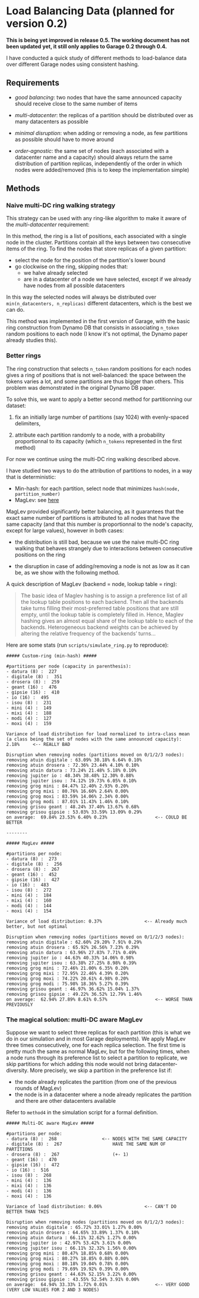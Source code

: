 # Load Balancing Data (planned for version 0.2)

**This is being yet improved in release 0.5. The working document has not been updated yet, it still only applies to Garage 0.2 through 0.4.**

I have conducted a quick study of different methods to load-balance data over different Garage nodes using consistent hashing.

## Requirements

- *good balancing*: two nodes that have the same announced capacity should receive close to the same number of items

- *multi-datacenter*: the replicas of a partition should be distributed over as many datacenters as possible

- *minimal disruption*: when adding or removing a node, as few partitions as possible should have to move around

- *order-agnostic*: the same set of nodes (each associated with a datacenter name
  and a capacity) should always return the same distribution of partition
  replicas, independently of the order in which nodes were added/removed (this
  is to keep the implementation simple)

## Methods

### Naive multi-DC ring walking strategy

This strategy can be used with any ring-like algorithm to make it aware of the *multi-datacenter* requirement:

In this method, the ring is a list of positions, each associated with a single node in the cluster.
Partitions contain all the keys between two consecutive items of the ring.
To find the nodes that store replicas of a given partition:

- select the node for the position of the partition's lower bound
- go clockwise on the ring, skipping nodes that:
  - we halve already selected
  - are in a datacenter of a node we have selected, except if we already have nodes from all possible datacenters

In this way the selected nodes will always be distributed over
`min(n_datacenters, n_replicas)` different datacenters, which is the best we
can do.

This method was implemented in the first version of Garage, with the basic
ring construction from Dynamo DB that consists in associating `n_token` random positions to
each node (I know it's not optimal, the Dynamo paper already studies this).

### Better rings

The ring construction that selects `n_token` random positions for each nodes gives a ring of positions that
is not well-balanced: the space between the tokens varies a lot, and some partitions are thus bigger than others.
This problem was demonstrated in the original Dynamo DB paper.

To solve this, we want to apply a better second method for partitionning our dataset:

1. fix an initially large number of partitions (say 1024) with evenly-spaced delimiters, 

2. attribute each partition randomly to a node, with a probability
   proportionnal to its capacity (which `n_tokens` represented in the first
   method)

For now we continue using the multi-DC ring walking described above.

I have studied two ways to do the attribution of partitions to nodes, in a way that is deterministic:

- Min-hash: for each partition, select node that minimizes `hash(node, partition_number)`
- MagLev: see [here](https://blog.acolyer.org/2016/03/21/maglev-a-fast-and-reliable-software-network-load-balancer/)

MagLev provided significantly better balancing, as it guarantees that the exact
same number of partitions is attributed to all nodes that have the same
capacity (and that this number is proportionnal to the node's capacity, except
for large values), however in both cases:

- the distribution is still bad, because we use the naive multi-DC ring walking
  that behaves strangely due to interactions between consecutive positions on
  the ring

- the disruption in case of adding/removing a node is not as low as it can be,
  as we show with the following method.

A quick description of MagLev (backend = node, lookup table = ring):

> The basic idea of Maglev hashing is to assign a preference list of all the
> lookup table positions to each backend. Then all the backends take turns
> filling their most-preferred table positions that are still empty, until the
> lookup table is completely filled in. Hence, Maglev hashing gives an almost
> equal share of the lookup table to each of the backends. Heterogeneous
> backend weights can be achieved by altering the relative frequency of the
> backends’ turns…

Here are some stats (run `scripts/simulate_ring.py` to reproduce):

```
##### Custom-ring (min-hash) #####

#partitions per node (capacity in parenthesis):
- datura (8) :  227
- digitale (8) :  351
- drosera (8) :  259
- geant (16) :  476
- gipsie (16) :  410
- io (16) :  495
- isou (8) :  231
- mini (4) :  149
- mixi (4) :  188
- modi (4) :  127
- moxi (4) :  159

Variance of load distribution for load normalized to intra-class mean
(a class being the set of nodes with the same announced capacity): 2.18%     <-- REALLY BAD

Disruption when removing nodes (partitions moved on 0/1/2/3 nodes):
removing atuin digitale : 63.09% 30.18% 6.64% 0.10%
removing atuin drosera : 72.36% 23.44% 4.10% 0.10%
removing atuin datura : 73.24% 21.48% 5.18% 0.10%
removing jupiter io : 48.34% 38.48% 12.30% 0.88%
removing jupiter isou : 74.12% 19.73% 6.05% 0.10%
removing grog mini : 84.47% 12.40% 2.93% 0.20%
removing grog mixi : 80.76% 16.60% 2.64% 0.00%
removing grog moxi : 83.59% 14.06% 2.34% 0.00%
removing grog modi : 87.01% 11.43% 1.46% 0.10%
removing grisou geant : 48.24% 37.40% 13.67% 0.68%
removing grisou gipsie : 53.03% 33.59% 13.09% 0.29%
on average:  69.84% 23.53% 6.40% 0.23%                  <-- COULD BE BETTER

--------

##### MagLev #####

#partitions per node:
- datura (8) :  273
- digitale (8) :  256
- drosera (8) :  267
- geant (16) :  452
- gipsie (16) :  427
- io (16) :  483
- isou (8) :  272
- mini (4) :  184
- mixi (4) :  160
- modi (4) :  144
- moxi (4) :  154

Variance of load distribution: 0.37%                <-- Already much better, but not optimal

Disruption when removing nodes (partitions moved on 0/1/2/3 nodes):
removing atuin digitale : 62.60% 29.20% 7.91% 0.29%
removing atuin drosera : 65.92% 26.56% 7.23% 0.29%
removing atuin datura : 63.96% 27.83% 7.71% 0.49%
removing jupiter io : 44.63% 40.33% 14.06% 0.98%
removing jupiter isou : 63.38% 27.25% 8.98% 0.39%
removing grog mini : 72.46% 21.00% 6.35% 0.20%
removing grog mixi : 72.95% 22.46% 4.39% 0.20%
removing grog moxi : 74.22% 20.61% 4.98% 0.20%
removing grog modi : 75.98% 18.36% 5.27% 0.39%
removing grisou geant : 46.97% 36.62% 15.04% 1.37%
removing grisou gipsie : 49.22% 36.52% 12.79% 1.46%
on average:  62.94% 27.89% 8.61% 0.57%                  <-- WORSE THAN PREVIOUSLY
```

### The magical solution: multi-DC aware MagLev

Suppose we want to select three replicas for each partition (this is what we do in our simulation and in most Garage deployments).
We apply MagLev three times consecutively, one for each replica selection.
The first time is pretty much the same as normal MagLev, but for the following times, when a node runs through its preference
list to select a partition to replicate, we skip partitions for which adding this node would not bring datacenter-diversity.
More precisely, we skip a partition in the preference list if:

- the node already replicates the partition (from one of the previous rounds of MagLev)
- the node is in a datacenter where a node already replicates the partition and there are other datacenters available

Refer to `method4` in the simulation script for a formal definition.

```
##### Multi-DC aware MagLev #####

#partitions per node:
- datura (8) :  268                 <-- NODES WITH THE SAME CAPACITY
- digitale (8) :  267                   HAVE THE SAME NUM OF PARTITIONS
- drosera (8) :  267                    (+- 1)
- geant (16) :  470
- gipsie (16) :  472
- io (16) :  516
- isou (8) :  268
- mini (4) :  136
- mixi (4) :  136
- modi (4) :  136
- moxi (4) :  136

Variance of load distribution: 0.06%                <-- CAN'T DO BETTER THAN THIS

Disruption when removing nodes (partitions moved on 0/1/2/3 nodes):
removing atuin digitale : 65.72% 33.01% 1.27% 0.00%
removing atuin drosera : 64.65% 33.89% 1.37% 0.10%
removing atuin datura : 66.11% 32.62% 1.27% 0.00%
removing jupiter io : 42.97% 53.42% 3.61% 0.00%
removing jupiter isou : 66.11% 32.32% 1.56% 0.00%
removing grog mini : 80.47% 18.85% 0.68% 0.00%
removing grog mixi : 80.27% 18.85% 0.88% 0.00%
removing grog moxi : 80.18% 19.04% 0.78% 0.00%
removing grog modi : 79.69% 19.92% 0.39% 0.00%
removing grisou geant : 44.63% 52.15% 3.22% 0.00%
removing grisou gipsie : 43.55% 52.54% 3.91% 0.00%
on average:  64.94% 33.33% 1.72% 0.01%                  <-- VERY GOOD (VERY LOW VALUES FOR 2 AND 3 NODES)
```

